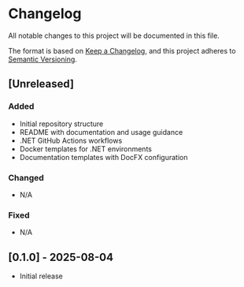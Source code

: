 # Changelog

All notable changes to this project will be documented in this file.

The format is based on [Keep a Changelog](https://keepachangelog.com/en/1.0.0/),
and this project adheres to [Semantic Versioning](https://semver.org/spec/v2.0.0.html).

## [Unreleased]

### Added

- Initial repository structure
- README with documentation and usage guidance
- .NET GitHub Actions workflows
- Docker templates for .NET environments
- Documentation templates with DocFX configuration

### Changed

- N/A

### Fixed

- N/A

## [0.1.0] - 2025-08-04

- Initial release
